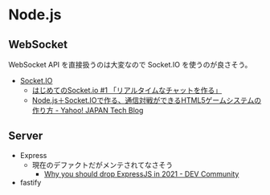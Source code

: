 # Node.js

## WebSocket

WebSocket API を直接扱うのは大変なので Socket.IO を使うのが良さそう。

- [Socket.IO](https://socket.io/)
  - [はじめてのSocket.io #1 「リアルタイムなチャットを作る」](https://blog.katsubemakito.net/nodejs/socketio/realtime-chat1)
  - [Node.js＋Socket.IOで作る、通信対戦ができるHTML5ゲームシステムの作り方 - Yahoo! JAPAN Tech Blog](https://techblog.yahoo.co.jp/javascript/nodejs/online_game_architecture_by_socketio/)

## Server

- Express
  - 現在のデファクトだがメンテされてなさそう
    - [Why you should drop ExpressJS in 2021 - DEV Community](https://dev.to/romainlanz/why-you-should-drop-expressjs-in-2021-711)
- fastify
